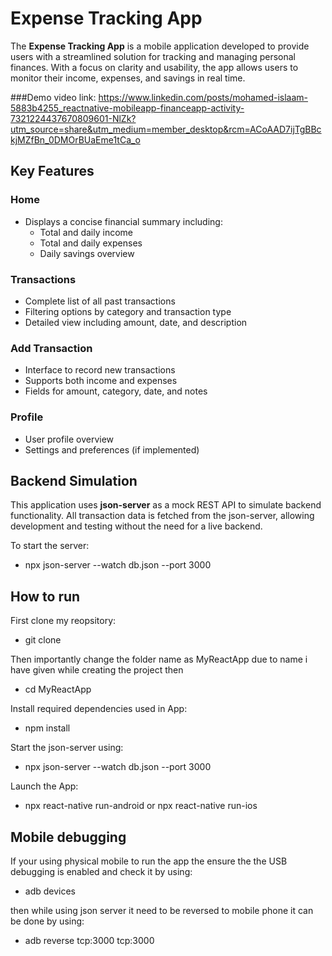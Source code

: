 # Expense Tracking App

The **Expense Tracking App** is a mobile application developed to provide users with a streamlined solution for tracking and managing personal finances. With a focus on clarity and usability, the app allows users to monitor their income, expenses, and savings in real time.

###Demo video link:
https://www.linkedin.com/posts/mohamed-islaam-5883b4255_reactnative-mobileapp-financeapp-activity-7321224437670809601-NlZk?utm_source=share&utm_medium=member_desktop&rcm=ACoAAD7ijTgBBckjMZfBn_0DMOrBUaEme1tCa_o


## Key Features

### Home
- Displays a concise financial summary including:
  - Total and daily income
  - Total and daily expenses
  - Daily savings overview

### Transactions
- Complete list of all past transactions
- Filtering options by category and transaction type
- Detailed view including amount, date, and description

### Add Transaction
- Interface to record new transactions
- Supports both income and expenses
- Fields for amount, category, date, and notes

### Profile
- User profile overview
- Settings and preferences (if implemented)

## Backend Simulation

This application uses **json-server** as a mock REST API to simulate backend functionality. All transaction data is fetched from the json-server, allowing development and testing without the need for a live backend.

To start the server:
- npx json-server --watch db.json --port 3000

## How to run

First clone my reopsitory:
- git clone <repository-url>

Then importantly change the folder name as MyReactApp due to name i have given while creating the project
then
- cd MyReactApp

Install required dependencies used in App:
- npm install

Start the json-server using:
- npx json-server --watch db.json --port 3000

Launch the App:
- npx react-native run-android 
    or
  npx react-native run-ios

## Mobile debugging
If your using physical mobile to run the app the ensure the the USB debugging is enabled and check it by using:
- adb devices

then while using json server it need to be reversed to mobile phone it can be done by using:
- adb reverse tcp:3000 tcp:3000
